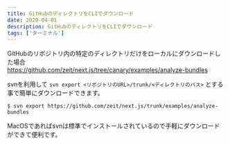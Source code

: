 ```yaml
---
title: GitHubのディレクトリをCLIでダウンロード
date: 2020-04-01
description: GitHubのディレクトリをCLIでダウンロード
tags: ['ターミナル']
---
```


GitHubのリポジトリ内の特定のディレクトリだけをローカルにダウンロードした場合  
https://github.com/zeit/next.js/tree/canary/examples/analyze-bundles

svnを利用して `svn export <リポジトリのURL>/trunk/<ディレクトリのパス>` とする事で簡単にダウンロードできます。

```shell
$ svn export https://github.com/zeit/next.js/trunk/examples/analyze-bundles
```

MacOSであればsvnは標準でインストールされているので手軽にダウンロードができて便利です。
